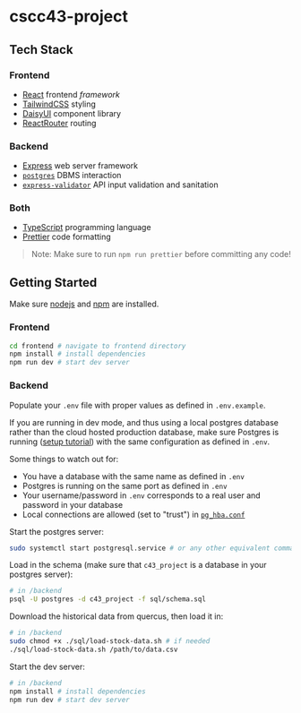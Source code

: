 # cscc43-project

## Tech Stack

### Frontend

- [React](https://react.dev/) frontend *framework*
- [TailwindCSS](https://tailwindcss.com/) styling
- [DaisyUI](https://daisyui.com/) component library
- [ReactRouter](https://reactrouter.com/) routing

### Backend

- [Express](https://expressjs.com/) web server framework
- [`postgres`](https://www.npmjs.com/package/postgres) DBMS interaction
- [`express-validator`](https://express-validator.github.io/docs/) API input validation and sanitation

### Both

- [TypeScript](https://www.typescriptlang.org/) programming language
- [Prettier](https://prettier.io/) code formatting

> Note: Make sure to run `npm run prettier` before committing any code!

## Getting Started

Make sure [nodejs](https://nodejs.org/en) and [npm](https://www.npmjs.com/) are installed.

### Frontend

```sh
cd frontend # navigate to frontend directory
npm install # install dependencies
npm run dev # start dev server
```

### Backend

Populate your `.env` file with proper values as defined in `.env.example`.

If you are running in dev mode, and thus using a local postgres database rather than the cloud hosted production database, make sure Postgres is running ([setup tutorial](https://www.postgresql.org/docs/current/tutorial-install.html)) with the same configuration as defined in `.env`.

Some things to watch out for:

- You have a database with the same name as defined in `.env`
- Postgres is running on the same port as defined in `.env`
- Your username/password in `.env` corresponds to a real user and password in your database
- Local connections are allowed (set to "trust") in [`pg_hba.conf`](https://www.postgresql.org/docs/current/auth-pg-hba-conf.html)

Start the postgres server:

```sh
sudo systemctl start postgresql.service # or any other equivalent command
```

Load in the schema (make sure that `c43_project` is a database in your postgres server):

```sh
# in /backend
psql -U postgres -d c43_project -f sql/schema.sql
```

Download the historical data from quercus, then load it in:

```sh
# in /backend
sudo chmod +x ./sql/load-stock-data.sh # if needed
./sql/load-stock-data.sh /path/to/data.csv
```

Start the dev server:

```sh
# in /backend
npm install # install dependencies
npm run dev # start dev server
```
